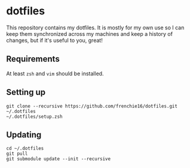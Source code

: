 # dotfiles
This repository contains my dotfiles. It is mostly for my own use so I can keep them synchronized across my machines and keep a history of changes, but if it's useful to you, great!

## Requirements
At least `zsh` and `vim` should be installed.

## Setting up

	git clone --recursive https://github.com/frenchie16/dotfiles.git ~/.dotfiles
	~/.dotfiles/setup.zsh

## Updating

	cd ~/.dotfiles
	git pull
	git submodule update --init --recursive

